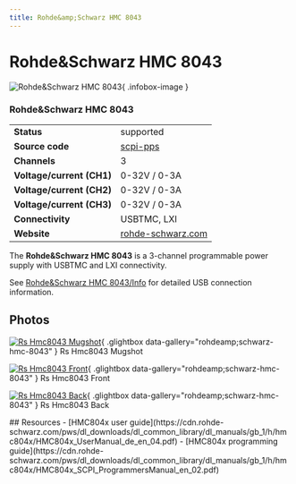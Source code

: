 ```yaml
---
title: Rohde&amp;Schwarz HMC 8043
---
```


# Rohde&amp;Schwarz HMC 8043

<div class="infobox" markdown>

![Rohde&amp;Schwarz HMC 8043](./img/Rs_hmc8043_mugshot.png){ .infobox-image }

### Rohde&amp;Schwarz HMC 8043

| | |
|---|---|
| **Status** | supported |
| **Source code** | [scpi-pps](https://github.com/OpenTraceLab/OpenTraceCapture/tree/main/src/hardware/scpi-pps) |
| **Channels** | 3 |
| **Voltage/current (CH1)** | 0-32V / 0-3A |
| **Voltage/current (CH2)** | 0-32V / 0-3A |
| **Voltage/current (CH3)** | 0-32V / 0-3A |
| **Connectivity** | USBTMC, LXI |
| **Website** | [rohde-schwarz.com](https://www.rohde-schwarz.com/uk/product/hmc804x-productstartpage_63493-61542.html) |

</div>

The **Rohde&Schwarz HMC 8043** is a 3-channel programmable power supply with USBTMC and LXI connectivity.

See [Rohde&Schwarz HMC 8043/Info](https://sigrok.org/wiki/Rohde%26Schwarz_HMC_8043/Info) for detailed USB connection information. 

## Photos

<div class="photo-grid" markdown>

[![Rs Hmc8043 Mugshot](./img/Rs_hmc8043_mugshot.png)](./img/Rs_hmc8043_mugshot.png "Rs Hmc8043 Mugshot"){ .glightbox data-gallery="rohdeamp;schwarz-hmc-8043" }
<span class="caption">Rs Hmc8043 Mugshot</span>

[![Rs Hmc8043 Front](./img/Rs_hmc8043_front.png)](./img/Rs_hmc8043_front.png "Rs Hmc8043 Front"){ .glightbox data-gallery="rohdeamp;schwarz-hmc-8043" }
<span class="caption">Rs Hmc8043 Front</span>

[![Rs Hmc8043 Back](./img/Rs_hmc8043_back.png)](./img/Rs_hmc8043_back.png "Rs Hmc8043 Back"){ .glightbox data-gallery="rohdeamp;schwarz-hmc-8043" }
<span class="caption">Rs Hmc8043 Back</span>

</div>
## Resources
- [HMC804x user guide](https://cdn.rohde-schwarz.com/pws/dl_downloads/dl_common_library/dl_manuals/gb_1/h/hmc804x/HMC804x_UserManual_de_en_04.pdf)
- [HMC804x programming guide](https://cdn.rohde-schwarz.com/pws/dl_downloads/dl_common_library/dl_manuals/gb_1/h/hmc804x/HMC804x_SCPI_ProgrammersManual_en_02.pdf)

